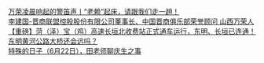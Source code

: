   
[万荣凌晨响起的警笛声丨“老赖”起床，请跟我们走一趟！](http://www.dianyue.me/archives/938/nge5u4axkwin19fp/)  
[李建国-晋商联盟控股股份有限公司董事长、中国晋商俱乐部荣誉顾问  山西万荣人](http://www.dianyue.me/archives/318/h6oprqvsswwbwpc7/)  
[【重磅】菏（泽）宝（鸡）高速长垣北收费站正式通车运行，东明、长垣已连通！东明黄河公路大桥还会远吗？](http://www.dianyue.me/archives/500/wxp4wfjc40dxdg7u/)  
[特殊的日子（6月22日），田老师聊庆生之事](http://www.dianyue.me/archives/040/rvs2ywdeu8hvmzo7/)